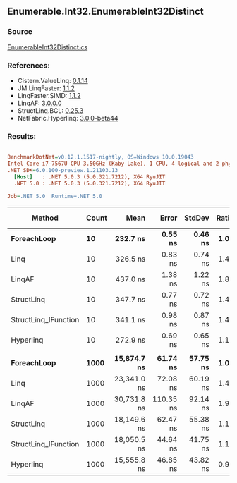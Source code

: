 ﻿## Enumerable.Int32.EnumerableInt32Distinct

### Source
[EnumerableInt32Distinct.cs](../LinqBenchmarks/Enumerable/Int32/EnumerableInt32Distinct.cs)

### References:
- Cistern.ValueLinq: [0.1.14](https://www.nuget.org/packages/Cistern.ValueLinq/0.1.14)
- JM.LinqFaster: [1.1.2](https://www.nuget.org/packages/JM.LinqFaster/1.1.2)
- LinqFaster.SIMD: [1.1.2](https://www.nuget.org/packages/LinqFaster.SIMD/1.0.3)
- LinqAF: [3.0.0.0](https://www.nuget.org/packages/LinqAF/3.0.0.0)
- StructLinq.BCL: [0.25.3](https://www.nuget.org/packages/StructLinq.BCL/0.25.3)
- NetFabric.Hyperlinq: [3.0.0-beta44](https://www.nuget.org/packages/NetFabric.Hyperlinq/3.0.0-beta44)

### Results:
``` ini

BenchmarkDotNet=v0.12.1.1517-nightly, OS=Windows 10.0.19043
Intel Core i7-7567U CPU 3.50GHz (Kaby Lake), 1 CPU, 4 logical and 2 physical cores
.NET SDK=6.0.100-preview.1.21103.13
  [Host]   : .NET 5.0.3 (5.0.321.7212), X64 RyuJIT
  .NET 5.0 : .NET 5.0.3 (5.0.321.7212), X64 RyuJIT

Job=.NET 5.0  Runtime=.NET 5.0  

```
|               Method | Count |        Mean |     Error |   StdDev | Ratio |   Gen 0 | Gen 1 | Gen 2 | Allocated |
|--------------------- |------ |------------:|----------:|---------:|------:|--------:|------:|------:|----------:|
|          **ForeachLoop** |    **10** |    **232.7 ns** |   **0.55 ns** |  **0.46 ns** |  **1.00** |  **0.3405** |     **-** |     **-** |     **712 B** |
|                 Linq |    10 |    326.5 ns |   0.83 ns |  0.74 ns |  1.40 |  0.2942 |     - |     - |     616 B |
|               LinqAF |    10 |    437.0 ns |   1.38 ns |  1.22 ns |  1.88 |  0.2942 |     - |     - |     616 B |
|           StructLinq |    10 |    347.7 ns |   0.77 ns |  0.72 ns |  1.49 |  0.0305 |     - |     - |      64 B |
| StructLinq_IFunction |    10 |    341.1 ns |   0.98 ns |  0.87 ns |  1.47 |  0.0191 |     - |     - |      40 B |
|            Hyperlinq |    10 |    272.9 ns |   0.69 ns |  0.65 ns |  1.17 |  0.0191 |     - |     - |      40 B |
|                      |       |             |           |          |       |         |       |       |           |
|          **ForeachLoop** |  **1000** | **15,874.7 ns** |  **61.74 ns** | **57.75 ns** |  **1.00** | **27.7710** |     **-** |     **-** |  **58,712 B** |
|                 Linq |  1000 | 23,341.0 ns |  72.08 ns | 60.19 ns |  1.47 | 15.7776 |     - |     - |  33,112 B |
|               LinqAF |  1000 | 30,731.8 ns | 110.35 ns | 92.14 ns |  1.94 | 19.5923 |     - |     - |  41,224 B |
|           StructLinq |  1000 | 18,149.6 ns |  62.47 ns | 55.38 ns |  1.14 |  0.0305 |     - |     - |      64 B |
| StructLinq_IFunction |  1000 | 18,050.5 ns |  44.64 ns | 41.75 ns |  1.14 |       - |     - |     - |      40 B |
|            Hyperlinq |  1000 | 15,555.8 ns |  46.85 ns | 43.82 ns |  0.98 |       - |     - |     - |      40 B |
